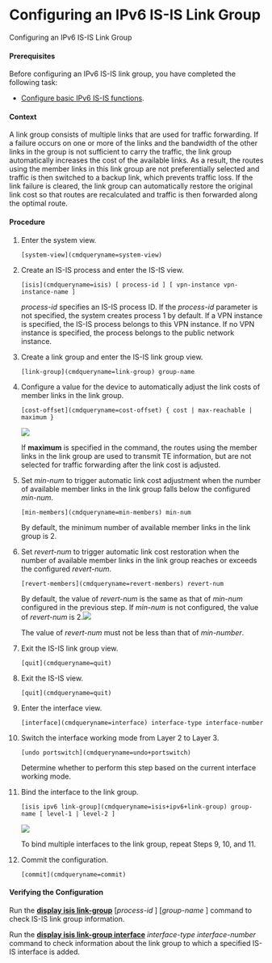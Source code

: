 Configuring an IPv6 IS-IS Link Group
====================================

Configuring an IPv6 IS-IS Link Group

#### Prerequisites

Before configuring an IPv6 IS-IS link group, you have completed the following task:

* [Configure basic IPv6 IS-IS functions](vrp_isis_ipv6_cfg_0011.html).

#### Context

A link group consists of multiple links that are used for traffic forwarding. If a failure occurs on one or more of the links and the bandwidth of the other links in the group is not sufficient to carry the traffic, the link group automatically increases the cost of the available links. As a result, the routes using the member links in this link group are not preferentially selected and traffic is then switched to a backup link, which prevents traffic loss. If the link failure is cleared, the link group can automatically restore the original link cost so that routes are recalculated and traffic is then forwarded along the optimal route.


#### Procedure

1. Enter the system view.
   
   
   ```
   [system-view](cmdqueryname=system-view)
   ```
2. Create an IS-IS process and enter the IS-IS view.
   
   
   ```
   [isis](cmdqueryname=isis) [ process-id ] [ vpn-instance vpn-instance-name ]
   ```
   
   
   
   *process-id* specifies an IS-IS process ID. If the *process-id* parameter is not specified, the system creates process 1 by default. If a VPN instance is specified, the IS-IS process belongs to this VPN instance. If no VPN instance is specified, the process belongs to the public network instance.
3. Create a link group and enter the IS-IS link group view.
   
   
   ```
   [link-group](cmdqueryname=link-group) group-name
   ```
4. Configure a value for the device to automatically adjust the link costs of member links in the link group.
   
   
   ```
   [cost-offset](cmdqueryname=cost-offset) { cost | max-reachable | maximum }
   ```
   ![](public_sys-resources/note_3.0-en-us.png) 
   
   If **maximum** is specified in the command, the routes using the member links in the link group are used to transmit TE information, but are not selected for traffic forwarding after the link cost is adjusted.
5. Set *min-num* to trigger automatic link cost adjustment when the number of available member links in the link group falls below the configured *min-num*.
   
   
   ```
   [min-members](cmdqueryname=min-members) min-num
   ```
   
   By default, the minimum number of available member links in the link group is 2.
6. Set *revert-num* to trigger automatic link cost restoration when the number of available member links in the link group reaches or exceeds the configured *revert-num*. 
   
   
   ```
   [revert-members](cmdqueryname=revert-members) revert-num
   ```
   By default, the value of *revert-num* is the same as that of *min-num* configured in the previous step. If *min-num* is not configured, the value of *revert-num* is 2.![](public_sys-resources/note_3.0-en-us.png) 
   
   The value of *revert-num* must not be less than that of *min-number*.
7. Exit the IS-IS link group view.
   
   
   ```
   [quit](cmdqueryname=quit)
   ```
8. Exit the IS-IS view.
   
   
   ```
   [quit](cmdqueryname=quit)
   ```
9. Enter the interface view.
   
   
   ```
   [interface](cmdqueryname=interface) interface-type interface-number
   ```
10. Switch the interface working mode from Layer 2 to Layer 3.
    
    
    ```
    [undo portswitch](cmdqueryname=undo+portswitch)
    ```
    
    Determine whether to perform this step based on the current interface working mode.
11. Bind the interface to the link group.
    
    
    ```
    [isis ipv6 link-group](cmdqueryname=isis+ipv6+link-group) group-name [ level-1 | level-2 ]
    ```
    
    
    ![](public_sys-resources/note_3.0-en-us.png) 
    
    To bind multiple interfaces to the link group, repeat Steps 9, 10, and 11.
12. Commit the configuration.
    
    
    ```
    [commit](cmdqueryname=commit)
    ```

#### Verifying the Configuration

Run the [**display isis link-group**](cmdqueryname=display+isis+link-group) [*process-id* ] [*group-name* ] command to check IS-IS link group information.

Run the [**display isis link-group interface**](cmdqueryname=display+isis+link-group+interface) *interface-type* *interface-number* command to check information about the link group to which a specified IS-IS interface is added.